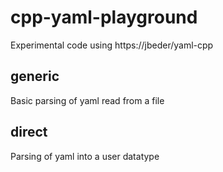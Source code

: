 # cpp-yaml-playground

Experimental code using https://jbeder/yaml-cpp

## generic
Basic parsing of yaml read from a file

## direct
Parsing of yaml into a user datatype

